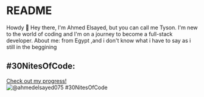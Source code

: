 # README
Howdy 👋
Hey there, I'm Ahmed Elsayed, but you can call me Tyson. I'm new to the world of coding and I'm on a journey to become a full-stack developer.
About me:
from Egypt ,and i don't know what i have to say as i still in the beggining 

## #30NitesOfCode:
  [Check out my progress!](https://www.codedex.io/@ahmedelsayed075/30-nites-of-code)  
  ![@ahmedelsayed075 #30NitesOfCode](https://www.codedex.io/api/petStatus?user=ahmedelsayed075)
